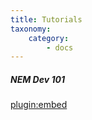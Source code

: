 ```yaml
---
title: Tutorials
taxonomy:
    category:
        - docs
---
```


##### NEM Dev 101
[plugin:embed](https://forum.nem.io/t/nem-development-101-episode-01-java-git-maven-nem-core/1656)
